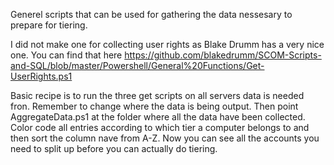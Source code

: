 Generel scripts that can be used for gathering the data nessesary to prepare for tiering. 

I did not make one for collecting user rights as Blake Drumm has a very nice one. You can find that here
https://github.com/blakedrumm/SCOM-Scripts-and-SQL/blob/master/Powershell/General%20Functions/Get-UserRights.ps1

Basic recipe is to run the three get scripts on all servers data is needed fron. Remember to change where the data is being output. 
Then point AggregateData.ps1 at the folder where all the data have been collected. 
Color code all entries according to which tier a computer belongs to and then sort the column nave from A-Z. Now you can see all the accounts you need to split up before you can actually do tiering. 
